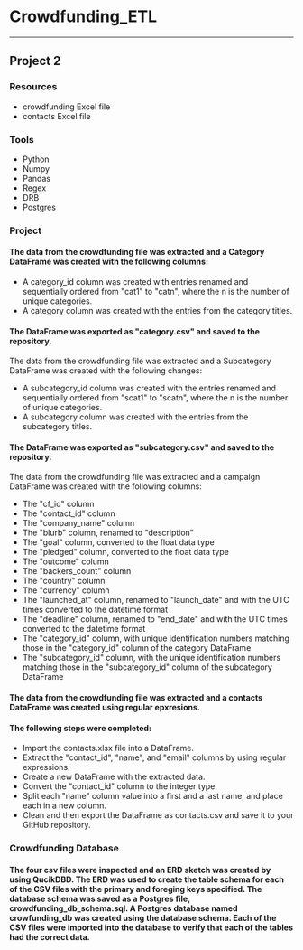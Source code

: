 # Crowdfunding_ETL
____
## Project 2 
### Resources
* crowdfunding Excel file
* contacts Excel file
### Tools
* Python
* Numpy
* Pandas
* Regex
* DRB
* Postgres
### Project
#### The data from the crowdfunding file was extracted and a Category DataFrame was created with the following columns:
* A category_id column was created with entries renamed and  sequentially ordered from "cat1" to "catn", where the n is the number of unique categories.
* A category column was created with the entries from the category titles.
#### The DataFrame was exported as "category.csv" and saved to the repository. 
The data from the crowdfunding file was extracted and a Subcategory DataFrame was created with the following changes:
*  A subcategory_id column was created with the entries renamed and sequentially ordered from "scat1" to "scatn", where the n is the number of unique categories.
*  A subcategory column was created with the entries from the subcategory titles.
#### The DataFrame was exported as "subcategory.csv" and saved to the repository. 
The data from the crowdfunding file was extracted and a campaign DataFrame was created with the following columns:
* The "cf_id" column
* The "contact_id" column
* The "company_name" column
* The "blurb" column, renamed to "description"
* The "goal" column, converted to the float data type
* The "pledged" column, converted to the float data type
* The "outcome" column
* The "backers_count" column
* The "country" column
* The "currency" column
* The "launched_at" column, renamed to "launch_date" and with the UTC times converted to the datetime format
* The "deadline" column, renamed to "end_date" and with the UTC times converted to the datetime format
* The "category_id" column, with unique identification numbers matching those in the "category_id" column of the category DataFrame
* The "subcategory_id" column, with the unique identification numbers matching those in the "subcategory_id" column of the subcategory DataFrame

#### The data from the crowdfunding file was extracted and a contacts DataFrame was created using regular epxresions.
#### The following steps were completed:

* Import the contacts.xlsx file into a DataFrame.
* Extract the "contact_id", "name", and "email" columns by using regular expressions.
* Create a new DataFrame with the extracted data.
* Convert the "contact_id" column to the integer type.
* Split each "name" column value into a first and a last name, and place each in a new column.
* Clean and then export the DataFrame as contacts.csv and save it to your GitHub repository.

### Crowdfunding Database

#### The four csv files were inspected and an ERD sketch was created by using QucikDBD. The ERD was used to create the table schema for each of the CSV files with the primary and foreging keys specified. The database schema was saved as a Postgres file, crowdfunding_db_schema.sql. A Postgres database named crowfunding_db was created using the database schema. Each of the CSV files were imported into the database to verify that each of the tables had the correct data. 
